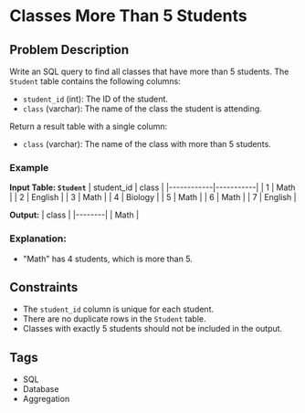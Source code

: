 # Classes More Than 5 Students

## Problem Description
Write an SQL query to find all classes that have more than 5 students. The `Student` table contains the following columns:

- `student_id` (int): The ID of the student.
- `class` (varchar): The name of the class the student is attending.

Return a result table with a single column:

- `class` (varchar): The name of the class with more than 5 students.

### Example
**Input Table: `Student`**
| student_id | class     |
|------------|-----------|
| 1          | Math      |
| 2          | English   |
| 3          | Math      |
| 4          | Biology   |
| 5          | Math      |
| 6          | Math      |
| 7          | English   |

**Output:**
| class  |
|--------|
| Math   |

### Explanation:
- "Math" has 4 students, which is more than 5.

## Constraints
- The `student_id` column is unique for each student.
- There are no duplicate rows in the `Student` table.
- Classes with exactly 5 students should not be included in the output.

## Tags
- SQL
- Database
- Aggregation
